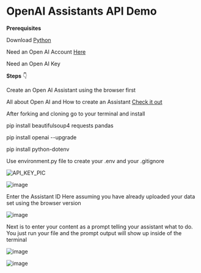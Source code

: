 # OpenAI Assistants API Demo

<p><strong>Prerequisites</strong></p>
<p></p>
<p>Download <a href="https://www.python.org/downloads/" target="_blank">Python</a></p>
<p>Need an Open AI Account <a href="https://platform.openai.com/apps" target="_blank">Here</a></p>
<p></p>
<p>Need an Open AI Key</p>
<p></p>
<p></p>
<p></p>
<p><strong>Steps</strong> 👇</p>
<p></p>
<p></p>
<p>Create an Open AI Assistant using the browser first</p>
<p>All about Open AI and How to create an Assistant <a href="https://docs.google.com/document/d/1kUKiFeQazZIN04Y0A-OngeInWGylGJtE3VleCYuVGe4/edit?usp=sharing" target="_blank">Check it out</a></p>
<p></p>
<p></p>
<p>After forking and cloning go to your terminal and install</p>
<p></p>
<p></p>
<p>pip install beautifulsoup4 requests pandas</p>
<p></p>
<p></p>
<p>pip install openai --upgrade</p>
<p></p>
<p>pip install python-dotenv</p>
<p></p>
<p>Use environment.py file to create your .env and your .gitignore</p>

![API_KEY_PIC](https://github.com/user-attachments/assets/34a2eeda-20b5-4cb7-86ce-1d047c9c43d1)

<p></p>

![image](https://github.com/user-attachments/assets/56c2c572-1e2a-4555-b4ca-0d2af7761fbe)


<p></p>

<p>Enter the Assistant ID Here assuming you have already uploaded your data set using the browser version</p>

![image](https://github.com/user-attachments/assets/108d30ce-5ca4-4b5b-a0a9-703f6ccf69f8)


<p></p>

<p>Next is to enter your content as a prompt telling your assistant what to do. You just run your file and the prompt output will show up inside of the terminal</p>

![image](https://github.com/user-attachments/assets/5ce95fde-d34c-4e0e-bd75-2e979a10716d)

<p></p>

![image](https://github.com/user-attachments/assets/6d6fc3a9-7da8-406f-9bbd-1e45baac6718)













